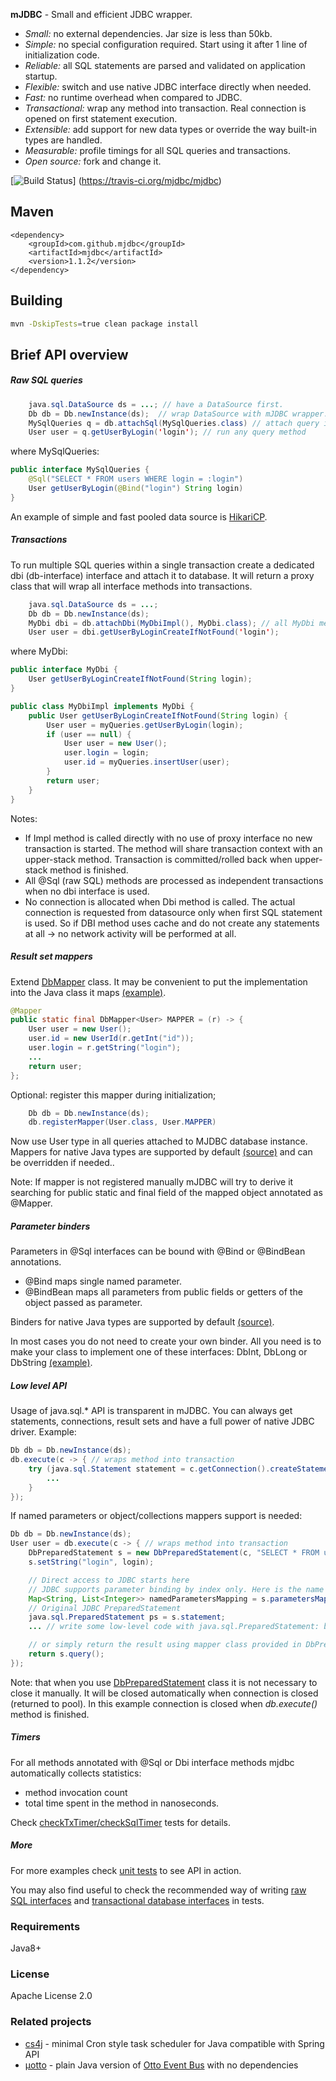 __mJDBC__  - Small and efficient JDBC wrapper.

* *Small:* no external dependencies. Jar size is  less than 50kb.
* *Simple:* no special configuration required. Start using it after 1 line of initialization code.
* *Reliable:* all SQL statements are parsed and validated on application startup.
* *Flexible:* switch and use native JDBC interface directly when needed.
* *Fast:* no runtime overhead when compared to JDBC.
* *Transactional:* wrap any method into transaction. Real connection is opened on first statement execution.
* *Extensible:* add support for new data types or override the way built-in types are handled.
* *Measurable:* profile timings for all SQL queries and transactions.
* *Open source:* fork and change it.

[![Build Status](https://travis-ci.org/mjdbc/mjdbc.svg?branch=master)]	(https://travis-ci.org/mjdbc/mjdbc)

## Maven

    <dependency>
        <groupId>com.github.mjdbc</groupId>
        <artifactId>mjdbc</artifactId>
        <version>1.1.2</version>
    </dependency>

## Building

```bash
mvn -DskipTests=true clean package install
```

## Brief API overview

##### Raw SQL queries
```java
    java.sql.DataSource ds = ...; // have a DataSource first. 
    Db db = Db.newInstance(ds);  // wrap DataSource with mJDBC wrapper.
    MySqlQueries q = db.attachSql(MySqlQueries.class) // attach query interface. All queries are parsed and validated at this moment.
    User user = q.getUserByLogin('login'); // run any query method
```
where MySqlQueries:
```java
public interface MySqlQueries {
    @Sql("SELECT * FROM users WHERE login = :login")
    User getUserByLogin(@Bind("login") String login)
}
```
An example of simple and fast pooled data source is [HikariCP](https://github.com/brettwooldridge/HikariCP). 

##### Transactions
To run multiple SQL queries within a single transaction create a dedicated dbi (db-interface) interface and attach it to database.
It will return a proxy class that will wrap all interface methods into transactions.
```java
    java.sql.DataSource ds = ...;
    Db db = Db.newInstance(ds);
    MyDbi dbi = db.attachDbi(MyDbiImpl(), MyDbi.class); // all MyDbi method calls will be proxied to MyDbiImpl wrapped with transactions.
    User user = dbi.getUserByLoginCreateIfNotFound('login');
```
where MyDbi:
```java
public interface MyDbi {
    User getUserByLoginCreateIfNotFound(String login);
}

public class MyDbiImpl implements MyDbi {
    public User getUserByLoginCreateIfNotFound(String login) {
        User user = myQueries.getUserByLogin(login);
        if (user == null) {
            User user = new User();
            user.login = login;
            user.id = myQueries.insertUser(user);
        }
        return user;
    }
}
```
Notes:
 * If Impl method is called directly with no use of proxy interface no new transaction is started. The method will share transaction context with an upper-stack method.
 Transaction is committed/rolled back when upper-stack method is finished.
 * All @Sql (raw SQL) methods are processed as independent transactions when no dbi interface is used.
 * No connection is allocated when Dbi method is called. The actual connection is requested from datasource only when first SQL statement is used. 
 So if DBI method uses cache and do not create any statements at all -> no network activity will be performed at all.



##### Result set mappers

Extend [DbMapper](https://github.com/mjdbc/mjdbc/blob/master/src/main/java/com/github/mjdbc/DbMapper.java) class.
It may be convenient to put the implementation into the Java class it maps [(example)](https://github.com/mjdbc/mjdbc/blob/master/src/test/java/com/github/mjdbc/test/asset/model/User.java).

```java
@Mapper
public static final DbMapper<User> MAPPER = (r) -> {
    User user = new User();
    user.id = new UserId(r.getInt("id"));
    user.login = r.getString("login");
    ...
    return user;
};
```

Optional: register this mapper during initialization;
```java
    Db db = Db.newInstance(ds);
    db.registerMapper(User.class, User.MAPPER)
```
Now use User type in all queries attached to MJDBC database instance.
Mappers for native Java types are supported by default [(source)](https://github.com/mjdbc/mjdbc/blob/master/src/main/java/com/github/mjdbc/util/Mappers.java) and can be overridden if needed..

Note: If mapper is not registered manually mJDBC will try to derive it searching for public static and final field of the mapped object annotated as @Mapper.

##### Parameter binders
Parameters in @Sql interfaces can be bound with @Bind or @BindBean annotations.
* @Bind maps single named parameter.
* @BindBean maps all parameters from public fields or getters of the object passed as parameter.

Binders for native Java types are supported by default [(source)](https://github.com/mjdbc/mjdbc/blob/master/src/main/java/com/github/mjdbc/util/Binders.java).

In most cases you do not need to create your own binder. All you need is to make your class to implement one of these interfaces: DbInt, DbLong or DbString [(example)](https://github.com/mjdbc/mjdbc/blob/master/src/test/java/com/github/mjdbc/test/asset/model/UserId.java).

##### Low level API
Usage of java.sql.* API is transparent in mJDBC. You can always get statements, connections, result sets and have a full power of native JDBC driver.
Example:
```java
Db db = Db.newInstance(ds);
db.execute(c -> { // wraps method into transaction
    try (java.sql.Statement statement = c.getConnection().createStatement()) {
        ...
    }
});
```
If named parameters or object/collections mappers support is needed:
```java
Db db = Db.newInstance(ds);
User user = db.execute(c -> { // wraps method into transaction
    DbPreparedStatement s = new DbPreparedStatement(c, "SELECT * FROM users WHERE login = :login", User.MAPPER)
    s.setString("login", login);

    // Direct access to JDBC starts here
    // JDBC supports parameter binding by index only. Here is the name -> indexes mapping.
    Map<String, List<Integer>> namedParametersMapping = s.parametersMapping;
    // Original JDBC PreparedStatement
    java.sql.PreparedStatement ps = s.statement;
    ... // write some low-level code with java.sql.PreparedStatement: bind data streams, execute and check result set...

    // or simply return the result using mapper class provided in DbPreparedStatement constructor.
    return s.query();
});
```

Note: that when you use [DbPreparedStatement](https://github.com/mjdbc/mjdbc/blob/master/src/main/java/com/github/mjdbc/DbPreparedStatement.java) class it is not necessary to close it manually.
It will be closed automatically when connection is closed (returned to pool). In this example  connection is closed when *db.execute()* method is finished.


##### Timers
For all methods annotated with @Sql or Dbi interface methods mjdbc automatically collects statistics:
* method invocation count
* total time spent in the method in nanoseconds.

Check [checkTxTimer/checkSqlTimer](https://github.com/mjdbc/mjdbc/blob/master/src/test/java/com/github/mjdbc/test/SamplesTest.java) tests for details.


##### More
For more examples check [unit tests](https://github.com/mjdbc/mjdbc/blob/master/src/test/java/com/github/mjdbc/test/) to see API in action.

You may also find useful to check the recommended way of writing [raw SQL interfaces](https://github.com/mjdbc/mjdbc/blob/master/src/test/java/com/github/mjdbc/test/asset/UserSql.java) and
[transactional database interfaces](https://github.com/mjdbc/mjdbc/blob/master/src/test/java/com/github/mjdbc/test/asset/dbi/SampleDbi.java) in tests.


### Requirements

Java8+


### License
Apache License 2.0

### Related projects
* [cs4j](https://github.com/cs4j/cs4j) - minimal Cron style task scheduler for Java compatible with Spring API
* [μotto](https://github.com/uotto/uotto) - plain Java version of [Otto Event Bus](https://github.com/square/otto) with no dependencies


